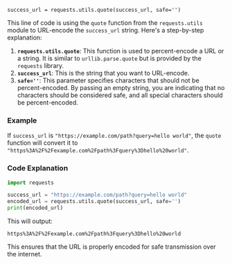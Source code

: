 

`success_url = requests.utils.quote(success_url, safe='')     `

This line of code is using the `quote` function from the `requests.utils` module to URL-encode the `success_url` string. Here's a step-by-step explanation:

1. **`requests.utils.quote`**: This function is used to percent-encode a URL or a string. It is similar to `urllib.parse.quote` but is provided by the `requests` library.
2. **`success_url`**: This is the string that you want to URL-encode.
3. **`safe=''`**: This parameter specifies characters that should not be percent-encoded. By passing an empty string, you are indicating that no characters should be considered safe, and all special characters should be percent-encoded.

### Example

If `success_url` is `"https://example.com/path?query=hello world"`, the `quote` function will convert it to `"https%3A%2F%2Fexample.com%2Fpath%3Fquery%3Dhello%20world"`.

### Code Explanation

```python
import requests

success_url = "https://example.com/path?query=hello world"
encoded_url = requests.utils.quote(success_url, safe='')
print(encoded_url)
```

This will output:

```
https%3A%2F%2Fexample.com%2Fpath%3Fquery%3Dhello%20world
```

This ensures that the URL is properly encoded for safe transmission over the internet.
